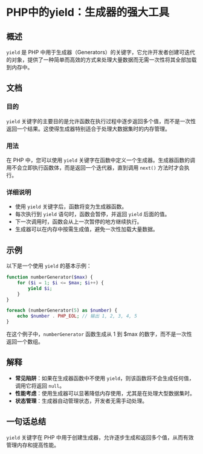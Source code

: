 <!--
Meta Description: # PHP中的yield：生成器的强大工具 ## 概述 `yield` 是 PHP 中用于生成器（Generators）的关键字，它允许开发者创建可迭代的对象，提供了一种简单而高效的方式来处理大量数据而无需一次性将其全部加载到内存中。 ## 文档 ### 目的 `yield` 关键字的主要目的是允许...
Meta Keywords: yield, php, numbergenerator, max, number
-->

# PHP中的yield：生成器的强大工具

## 概述
`yield` 是 PHP 中用于生成器（Generators）的关键字，它允许开发者创建可迭代的对象，提供了一种简单而高效的方式来处理大量数据而无需一次性将其全部加载到内存中。

## 文档
### 目的
`yield` 关键字的主要目的是允许函数在执行过程中逐步返回多个值，而不是一次性返回一个结果。这使得生成器特别适合于处理大数据集时的内存管理。

### 用法
在 PHP 中，您可以使用 `yield` 关键字在函数中定义一个生成器。生成器函数的调用不会立即执行函数体，而是返回一个迭代器，直到调用 `next()` 方法时才会执行。

### 详细说明
- 使用 `yield` 关键字后，函数将变为生成器函数。
- 每次执行到 `yield` 语句时，函数会暂停，并返回 `yield` 后面的值。
- 下一次调用时，函数会从上一次暂停的地方继续执行。
- 生成器可以在内存中按需生成值，避免一次性加载大量数据。

## 示例
以下是一个使用 `yield` 的基本示例：

```php
function numberGenerator($max) {
    for ($i = 1; $i <= $max; $i++) {
        yield $i;
    }
}

foreach (numberGenerator(5) as $number) {
    echo $number . PHP_EOL; // 输出 1, 2, 3, 4, 5
}
```

在这个例子中，`numberGenerator` 函数生成从 1 到 $max 的数字，而不是一次性返回一个数组。

## 解释
- **常见陷阱**：如果在生成器函数中不使用 `yield`，则该函数将不会生成任何值，调用它将返回 `null`。
- **性能考虑**：使用生成器可以显著降低内存使用，尤其是在处理大型数据集时。
- **状态管理**：生成器自动管理状态，开发者无需手动处理。

## 一句话总结
`yield` 关键字在 PHP 中用于创建生成器，允许逐步生成和返回多个值，从而有效管理内存和提高性能。